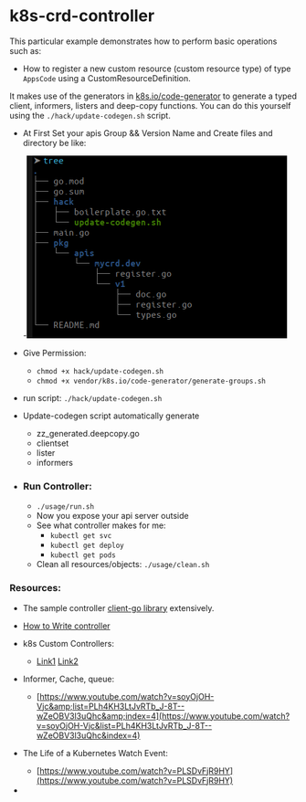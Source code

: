 # k8s-crd-controller


This particular example demonstrates how to perform basic operations such as:

* How to register a new custom resource (custom resource type) of type `AppsCode` using a CustomResourceDefinition.


It makes use of the generators in [k8s.io/code-generator](https://github.com/kubernetes/code-generator) to generate a typed client, informers, listers and deep-copy functions. You can do this yourself using the  `./hack/update-codegen.sh` script.

- At First Set your apis Group && Version Name and Create files and directory be like:


    -![1679287592784](image/README/1679287592784.png)


* Give Permission:

  * `chmod +x hack/update-codegen.sh`
  * `chmod +x vendor/k8s.io/code-generator/generate-groups.sh`
* run script: `./hack/update-codegen.sh`
* Update-codegen script automatically generate

  * zz_generated.deepcopy.go
  * clientset
  * lister
  * informers
* ### Run Controller:


  * `./usage/run.sh`
  * Now you expose your api server outside
  * See what controller makes for me:
    * `kubectl get svc`
    * `kubectl get deploy`
    * `kubectl get pods`
  * Clean all resources/objects: `./usage/clean.sh`

### Resources:

* The sample controller  [client-go library](https://github.com/kubernetes/client-go/tree/master/tools/cache) extensively.
* [How to Write controller](https://github.com/kubernetes/community/blob/master/contributors/devel/sig-api-machinery/controllers.md)
* k8s Custom Controllers:

  * [Link1](https://www.linkedin.com/pulse/kubernetes-custom-controllers-part-1-kritik-sachdeva/) [Link2](https://www.linkedin.com/pulse/kubernetes-custom-controller-part-2-kritik-sachdeva/)
* Informer, Cache, queue:

  * [https://www.youtube.com/watch?v=soyOjOH-Vjc&amp;list=PLh4KH3LtJvRTb_J-8T--wZeOBV3l3uQhc&amp;index=4](https://www.youtube.com/watch?v=soyOjOH-Vjc&list=PLh4KH3LtJvRTb_J-8T--wZeOBV3l3uQhc&index=4)
* The Life of a Kubernetes Watch Event:

  * [https://www.youtube.com/watch?v=PLSDvFjR9HY](https://www.youtube.com/watch?v=PLSDvFjR9HY)
*
